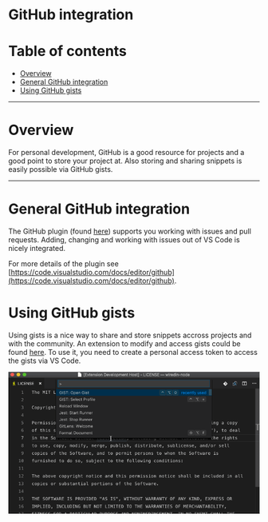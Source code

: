 
# GitHub integration <!-- omit in toc -->

# Table of contents <!-- omit in toc -->

- [Overview](#overview)
- [General GitHub integration](#general-github-integration)
- [Using GitHub gists](#using-github-gists)

---

# Overview

For personal development, GitHub is a good resource for projects and a good point to store your project at. Also storing and sharing snippets is easily possible via GitHub gists.

---

# General GitHub integration

The GitHub plugin (found [here](https://marketplace.visualstudio.com/items?itemName=GitHub.vscode-pull-request-github)) supports you working with issues and pull requests. Adding, changing and working with issues out of VS Code is nicely integrated.

For more details of the plugin see [https://code.visualstudio.com/docs/editor/github](https://code.visualstudio.com/docs/editor/github).

# Using GitHub gists

Using gists is a nice way to share and store snippets accross projects and with the community. An extension to modify and access gists could be found [here](https://marketplace.visualstudio.com/items?itemName=kenhowardpdx.vscode-gist). To use it, you need to create a personal access token to access the gists via VS Code.

![Gist extension in action](https://raw.githubusercontent.com/kenhowardpdx/vscode-gist/master/images/vscode-gist-profiles.gif)
